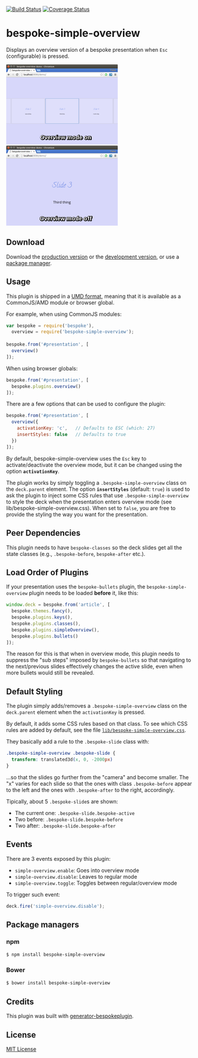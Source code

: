 [![Build Status](https://secure.travis-ci.org/fegemo/bespoke-overview.png?branch=master)](https://travis-ci.org/fegemo/bespoke-overview) [![Coverage Status](https://coveralls.io/repos/fegemo/bespoke-overview/badge.png)](https://coveralls.io/r/fegemo/bespoke-overview)

# bespoke-simple-overview

Displays an overview version of a bespoke presentation when `Esc` (configurable)
is pressed.

![Presentation with the overview mode off, showing one slide - the current one](docs/overview-mode-off.png)
![Presentation with the overview mode on, showing about 5 slides](docs/overview-mode-on.png)

## Download

Download the [production version][min] or the [development version][max], or use a [package manager](#package-managers).

[min]: https://raw.github.com/fegemo/bespoke-simple-overview/master/dist/bespoke-simple-overview.min.js
[max]: https://raw.github.com/fegemo/bespoke-simple-overview/master/dist/bespoke-simple-overview.js

## Usage

This plugin is shipped in a [UMD format](https://github.com/umdjs/umd), meaning that it is available as a CommonJS/AMD module or browser global.

For example, when using CommonJS modules:

```js
var bespoke = require('bespoke'),
  overview = require('bespoke-simple-overview');

bespoke.from('#presentation', [
  overview()
]);
```

When using browser globals:

```js
bespoke.from('#presentation', [
  bespoke.plugins.overview()
]);
```

There are a few options that can be used to configure the plugin:

```js
bespoke.from('#presentation', [
  overview({
    activationKey: 'c',   // Defaults to ESC (which: 27)
    insertStyles: false   // Defaults to true
  })
]);
```

By default, bespoke-simple-overview uses the `Esc` key to activate/deactivate the
overview mode, but it can be changed using the option **`activationKey`**.

The plugin works by simply toggling a `.bespoke-simple-overview` class on the `deck.parent` element. The option **`insertStyles`** (default: `true`) is used to ask the plugin to inject some CSS rules that use `.bespoke-simple-overview` to style the deck when the presentation enters overview mode (see lib/bespoke-simple-overview.css). When set to `false`, you are free to provide the styling the way you want for the presentation.

## Peer Dependencies

This plugin needs to have `bespoke-classes` so the deck slides get all the state classes (e.g., `.bespoke-before`, `bespoke-after` etc.).

## Load Order of Plugins

If your presentation uses the `bespoke-bullets` plugin, the `bespoke-simple-overview` plugin needs to be loaded **before** it, like this:

```js
window.deck = bespoke.from('article', [
  bespoke.themes.fancy(),
  bespoke.plugins.keys(),
  bespoke.plugins.classes(),
  bespoke.plugins.simpleOverview(),
  bespoke.plugins.bullets()
]);
```

The reason for this is that when in overview mode, this plugin needs to
suppress the "sub steps" imposed by `bespoke-bullets` so that navigating to
the next/previous slides effectively changes the active slide, even when
more bullets would still be revealed.

## Default Styling

The plugin simply adds/removes a `.bespoke-simple-overview` class on the
`deck.parent` element when the `activationKey` is pressed.

By default, it adds some CSS rules based on that class. To see which CSS
rules are added by default, see the file [`lib/bespoke-simple-overview.css`](https://github.com/fegemo/bespoke-simple-overview/blob/master/lib/bespoke-simple-overview.css).

They basically add a rule to the `.bespoke-slide` class with:
```css
.bespoke-simple-overview .bespoke-slide {
  transform: translated3d(x, 0, -2000px)  
}
```
...so that the slides go further from the "camera" and become smaller. The "x"
varies for each slide so that the ones with class `.bespoke-before` appear to
the left and the ones with `.bespoke-after` to the right, accordingly.

Tipically, about 5 `.bespoke-slide`s are shown:
- The current one: `.bespoke-slide.bespoke-active`
- Two before: `.bespoke-slide.bespoke-before`
- Two after: `.bespoke-slide.bespoke-after`

## Events

There are 3 events exposed by this plugin:
- `simple-overview.enable`: Goes into overview mode
- `simple-overview.disable`: Leaves to regular mode
- `simple-overview.toggle`: Toggles between regular/overview mode

To trigger such event:
```js
deck.fire('simple-overview.disable');
```

## Package managers

### npm

```bash
$ npm install bespoke-simple-overview
```

### Bower

```bash
$ bower install bespoke-simple-overview
```

## Credits

This plugin was built with [generator-bespokeplugin](https://github.com/markdalgleish/generator-bespokeplugin).

## License

[MIT License](http://en.wikipedia.org/wiki/MIT_License)
